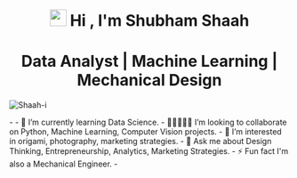 <h1 align="center"> 
  <img src="https://media.giphy.com/media/hvRJCLFzcasrR4ia7z/giphy.gif" width="30px"/>
  Hi , I'm Shubham Shaah
</h1>

<h1 align="center"> 
Data Analyst | Machine Learning | Mechanical Design
</h1>
<p align="left">
  <img src="https://komarev.com/ghpvc/?username=Shaah-i&color=20B2AA&style=flat&label=PROFILE+VIEWS" alt="Shaah-i" />
</p>
- 
- 🌱 I’m currently learning Data Science.
- 👨🏽‍🤝‍👨🏽 I’m looking to collaborate on Python, Machine Learning, Computer Vision projects.
- 👀 I’m interested in origami, photography, marketing strategies.
- 💬 Ask me about Design Thinking, Entrepreneurship, Analytics, Marketing Strategies.
- ⚡ Fun fact I'm also a Mechanical Engineer.
- 

<!---
Shaah-i/Shaah-i is a ✨ special ✨ repository because its `README.md` (this file) appears on your GitHub profile.
You can click the Preview link to take a look at your changes.
--->
